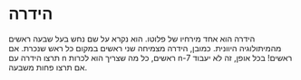 # הידרה

הידרה הוא אחד מירחיו של פלוטו. הוא נקרא על שם נחש בעל שבעה ראשים מהמיתולוגיה
היוונית. כמובן, הידרה מצמיחה שני ראשים במקום כל ראש שנכרת. אם תרצו הידרה עם n
ראשים, כל מה שצריך הוא לכרות n-7 ראשים! בכל אופן, זה לא יעבוד אם תרצו פחות
משבעה.
